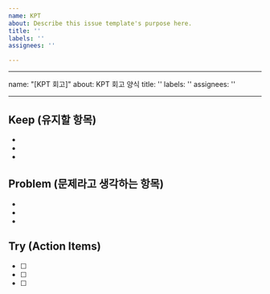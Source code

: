```yaml
---
name: KPT
about: Describe this issue template's purpose here.
title: ''
labels: ''
assignees: ''

---
```


---
name: "[KPT 회고]"
about: KPT 회고 양식
title: ''
labels: ''
assignees: ''

---

## Keep (유지할 항목)
- 
- 
- 
## Problem (문제라고 생각하는 항목)
- 
- 
- 
## Try (Action Items)
- [ ] 
- [ ] 
- [ ]
